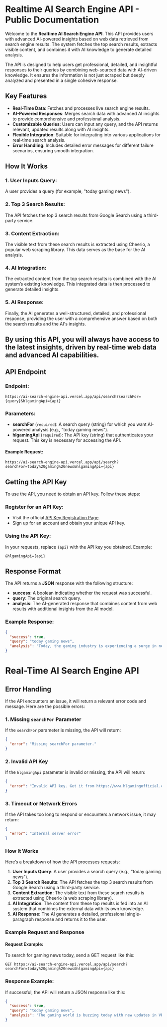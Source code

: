 # Realtime AI Search Engine API - Public Documentation

Welcome to the **Realtime AI Search Engine API**. This API provides users with advanced AI-powered insights based on web data retrieved from search engine results. The system fetches the top search results, extracts visible content, and combines it with AI knowledge to generate detailed analysis.

The API is designed to help users get professional, detailed, and insightful responses to their queries by combining web-sourced data with AI-driven knowledge. It ensures the information is not just scraped but deeply analyzed and presented in a single cohesive response.

## Key Features
- **Real-Time Data**: Fetches and processes live search engine results.
- **AI-Powered Responses**: Merges search data with advanced AI insights to provide comprehensive and professional analysis.
- **Customizable Queries**: Users can input any query, and the API returns relevant, updated results along with AI insights.
- **Flexible Integration**: Suitable for integrating into various applications for real-time search analysis.
- **Error Handling**: Includes detailed error messages for different failure scenarios, ensuring smooth integration.

## How It Works

### 1. User Inputs Query:
   A user provides a query (for example, "today gaming news").

### 2. Top 3 Search Results:
   The API fetches the top 3 search results from Google Search using a third-party service.

### 3. Content Extraction:
   The visible text from these search results is extracted using Cheerio, a popular web scraping library. This data serves as the base for the AI analysis.

### 4. AI Integration:
   The extracted content from the top search results is combined with the AI system’s existing knowledge. This integrated data is then processed to generate detailed insights.

### 5. AI Response:
   Finally, the AI generates a well-structured, detailed, and professional response, providing the user with a comprehensive answer based on both the search results and the AI's insights.

By using this API, you will always have access to the latest insights, driven by real-time web data and advanced AI capabilities.
---
## **API Endpoint**

### **Endpoint:**
```
https://ai-search-engine-api.vercel.app/api/search?searchFor={query}&hlgamingApi={api}
```

### **Parameters:**

- **searchFor** (`required`): A search query (string) for which you want AI-powered analysis (e.g., "today gaming news").
- **hlgamingApi** (`required`): The API key (string) that authenticates your request. This key is necessary for accessing the API.

#### **Example Request:**

```plaintext
https://ai-search-engine-api.vercel.app/api/search?searchFor=today%20gaming%20news&hlgamingApi={api}
```
## **Getting the API Key**

To use the API, you need to obtain an API key. Follow these steps:

### **Register for an API Key:**
- Visit the official [API Key Registration Page](https://www.hlgamingofficial.com/p/api.html).
- Sign up for an account and obtain your unique API key.

### **Using the API Key:**
In your requests, replace `{api}` with the API key you obtained. Example:

```plaintext
&hlgamingApi={api}
```
## **Response Format**

The API returns a **JSON** response with the following structure:

- **success**: A boolean indicating whether the request was successful.
- **query**: The original search query.
- **analysis**: The AI-generated response that combines content from web results with additional insights from the AI model.

### **Example Response:**

```json
{
  "success": true,
  "query": "today gaming news",
  "analysis": "Today, the gaming industry is experiencing a surge in new releases and updates. Key trends include VR/AR integration, esports growth, and a focus on mobile gaming... [AI Insights & Relevant External Data]."
}
```
# Real-Time AI Search Engine API

## **Error Handling**

If the API encounters an issue, it will return a relevant error code and message. Here are the possible errors:

### **1. Missing `searchFor` Parameter**

If the `searchFor` parameter is missing, the API will return:

```json
{
  "error": "Missing searchFor parameter."
}
```
### **2. Invalid API Key**

If the `hlgamingApi` parameter is invalid or missing, the API will return:

```json
{
  "error": "Invalid API key. Get it from https://www.hlgamingofficial.com/p/api.html"
}
```
### **3. Timeout or Network Errors**

If the API takes too long to respond or encounters a network issue, it may return:

```json
{
  "error": "Internal server error"
}
```
### **How It Works**

Here’s a breakdown of how the API processes requests:

1. **User Inputs Query**: A user provides a search query (e.g., "today gaming news").
2. **Top 3 Search Results**: The API fetches the top 3 search results from Google Search using a third-party service.
3. **Content Extraction**: The visible text from these search results is extracted using Cheerio (a web scraping library).
4. **AI Integration**: The content from these top results is fed into an AI system that combines the external data with its own knowledge.
5. **AI Response**: The AI generates a detailed, professional single-paragraph response and returns it to the user.

### **Example Request and Response**

#### Request Example:

To search for gaming news today, send a GET request like this:

```plaintext
GET https://ai-search-engine-api.vercel.app/api/search?searchFor=today%20gaming%20news&hlgamingApi={api}
```
### **Response Example:**

If successful, the API will return a JSON response like this:

```json
{
  "success": true,
  "query": "today gaming news",
  "analysis": "The gaming world is buzzing today with new updates in VR technology, the rise of esports, and the expansion of mobile games. Game developers are focusing on immersive experiences, leveraging augmented reality and virtual reality for an even more engaging experience..."
}
```
